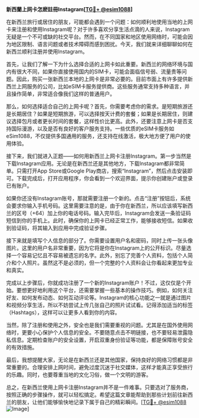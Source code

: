 **新西蘭上网卡怎麽註冊Instagram[[TG💪+ @esim1088](https://t.me/s/esim1088)]**

在新西兰旅行或居住的朋友，可能都会遇到一个问题：如何顺利地使用当地的上网卡来注册和使用Instagram呢？对于许多喜欢分享生活点滴的人来说，Instagram无疑是一个不可或缺的社交平台。然而，在不同国家和地区使用网络时，可能会因为地区限制、语言问题或者技术障碍而感到困扰。今天，我们就来详细聊聊如何在新西兰顺利注册并使用Instagram。

首先，让我们了解一下为什么选择合适的上网卡如此重要。新西兰的网络环境与国内有很大不同，如果你直接使用国内的SIM卡，可能会面临信号弱、流量贵等问题。因此，购买一张新西兰本地的上网卡是非常必要的。目前市面上有许多提供新西兰上网服务的公司，比如eSIM卡服务提供商。这些服务通常支持多种语言，并且操作简单，非常适合像我们这样的普通用户。

那么，如何选择适合自己的上网卡呢？首先，你需要考虑你的需求。是短期旅游还是长期居住？如果是短期旅游，可以选择按天计费的套餐；如果是长期居住，则建议选择包月或者更长时间的套餐，这样性价比更高。此外，还要注意上网卡是否支持国际漫游，以及是否有良好的客户服务支持。一些优质的eSIM卡服务如eSim1088，不仅提供多国通用的服务，还支持在线激活，极大地方便了用户的使用体验。

接下来，我们就进入正题——如何用新西兰上网卡注册Instagram。第一步当然是下载Instagram应用。无论是在新西兰还是其他地方，下载Instagram都非常简单。只需打开App Store或Google Play商店，搜索“Instagram”，然后点击安装即可。下载完成后，打开应用程序，你会看到一个欢迎界面，提示你创建账户或登录已有账户。

如果你还没有Instagram账号，那就需要注册一个新的。点击“注册”按钮后，系统会要求你输入手机号码。这里需要注意的是，由于你在新西兰，所以应该填写新西兰的区号（+64）加上你的电话号码。输入完毕后，Instagram会发送一条验证码短信到你的手机上。此时，确保你的上网卡已经正常工作，能够接收短信。如果收到验证码，将其输入到应用中完成验证步骤。

接下来就是填写个人信息的部分了。你需要设置用户名和密码，同时上传一张头像图片。这里的用户名非常重要，因为它将是你在Instagram上的公开标识。尽量选择一个容易记忆且不容易被遗忘的名字。此外，别忘了完善个人资料，包括个人简介和个人照片。虽然这不是必须的，但一个完整的个人资料会让你看起来更加专业和真实。

完成以上步骤后，你就成功注册了一个新的Instagram账户！不过，这仅仅是个开始。要想更好地利用这个平台，还需要掌握一些基本的操作技巧。例如，如何关注好友、如何发布动态、如何互动评论等。Instagram的核心功能之一就是通过图片和视频分享生活，所以不妨尝试上传几张自己的照片试试看。记得添加适当的标签（Hashtags），这样可以让更多人看到你的内容。

当然，除了注册和使用之外，安全也是我们需要重视的问题。尤其是在国外使用网络时，更要小心保护个人信息的安全。不要随意点击不明链接，也不要轻易泄露隐私信息。定期检查账户的安全设置，开启双重身份验证等功能，都是保障账号安全的有效措施。

最后，我想提醒大家，无论是在新西兰还是其他国家，保持良好的网络习惯都是非常重要的。合理安排上网时间，避免过度沉迷于社交媒体，这样才能真正享受旅行的乐趣。同时，也要尊重当地的文化习俗，做一个文明的游客。

总之，在新西兰使用上网卡注册Instagram并不是一件难事。只要选对了服务商，按照正确的步骤操作，就可以轻松搞定。希望这篇文章能帮助到那些计划前往新西兰的朋友，让他们能够愉快地记录下属于自己的精彩瞬间。[[TG💪+ @esim1088](https://t.me/s/esim1088) ![Image](https://i.postimg.cc/4NQfJmqS/Snipaste-2025-05-13-00-14-12.png)]